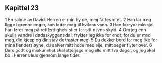 ## Kapittel 23

1 En salme av David. Herren er min hyrde, meg fattes intet.
2 Han lar meg ligge i grønne enger, han leder meg til hvilens vann.
3 Han fornyer min sjel, han fører meg på rettferdighets stier for sitt navns skyld.
4 Om jeg enn skulle vandre i dødsskyggens dal, frykter jeg ikke for ondt; for du er med meg, din kjepp og din stav de trøster meg.
5 Du dekker bord for meg like for mine fienders øyne, du salver mitt hode med olje; mitt beger flyter over.
6 Bare godt og miskunnhet skal etterjage meg alle mitt livs dager, og jeg skal bo i Herrens hus gjennom lange tider.
